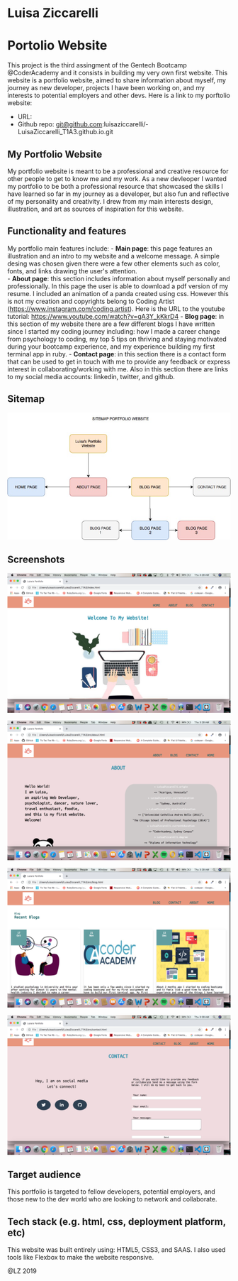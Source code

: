 # Luisa Ziccarelli
# Portolio Website

This project is the third assingment of the Gentech Bootcamp @CoderAcademy and it consists in building my very own first website. This website is a portfolio website, aimed to share information about myself, my journey as new developer, projects I have been working on, and my interests to potential employers and other devs. Here is a link to my porftolio website: 

- URL: 
- Github repo: git@github.com:luisaziccarelli/-LuisaZiccarelli_T1A3.github.io.git

## My Portfolio Website
My portfolio website is meant to be a professional and creative resource for other people to get to know me and my work. As a new devleoper I wanted my portfolio to be both a professional resource that showcased the skills I have learned so far in my journey as a developer, but also fun and reflective of my personality and creativity. I drew from my main interests design, illustration, and art as sources of inspiration for this website.

## Functionality and features
My portfolio main features include:
    - **Main page**: this page features an illustration and an intro to my website and a welcome message. A simple desing was chosen given there were a few other elements such as color, fonts, and links drawing the user's attention.   
    - **About page**: this section includes information about myself personally and professionally. In this page the user is able to download a pdf version of my resume. I included an animation of a panda created using css. However this is not my creation and copyrights belong to Coding Artist (https://www.instagram.com/coding.artist).
    Here is the URL to the youtube tutorial: https://www.youtube.com/watch?v=gA3Y_kKkrD4
    - **Blog page**: in this section of my website there are a few different blogs I have written since I started my coding journey including: how I made a career change from psychology to coding, my top 5 tips on thriving and staying motivated during your bootcamp experience, and my experience building my first terminal app in ruby. 
    - **Contact page**: in this section there is a contact form that can be used to get in touch with me to provide any feedback or express interest in collaborating/working with me. Also in this section there are links to my social media accounts: linkedin, twitter, and github.

## Sitemap

![Sitemap](/resources/Sitemaps_T1A3.jpg)

## Screenshots

![Screenshot_Home](/img/Homepage_screenshot.jpeg)

![Screenshot_About](/img/About_screenshot.jpeg)

![Screenshot_Blog](/img/Blog_screenshot.jpeg)

![Screenshot_Contact](/img/contact_screenshots.jpeg)


## Target audience
This portfolio is targeted to fellow developers, potential employers, and those new to the dev world who are looking to network and collaborate. 

## Tech stack (e.g. html, css, deployment platform, etc)
This website was built entirely using: HTML5, CSS3, and SAAS. I also used tools like Flexbox to make the website responsive. 



@LZ 2019
